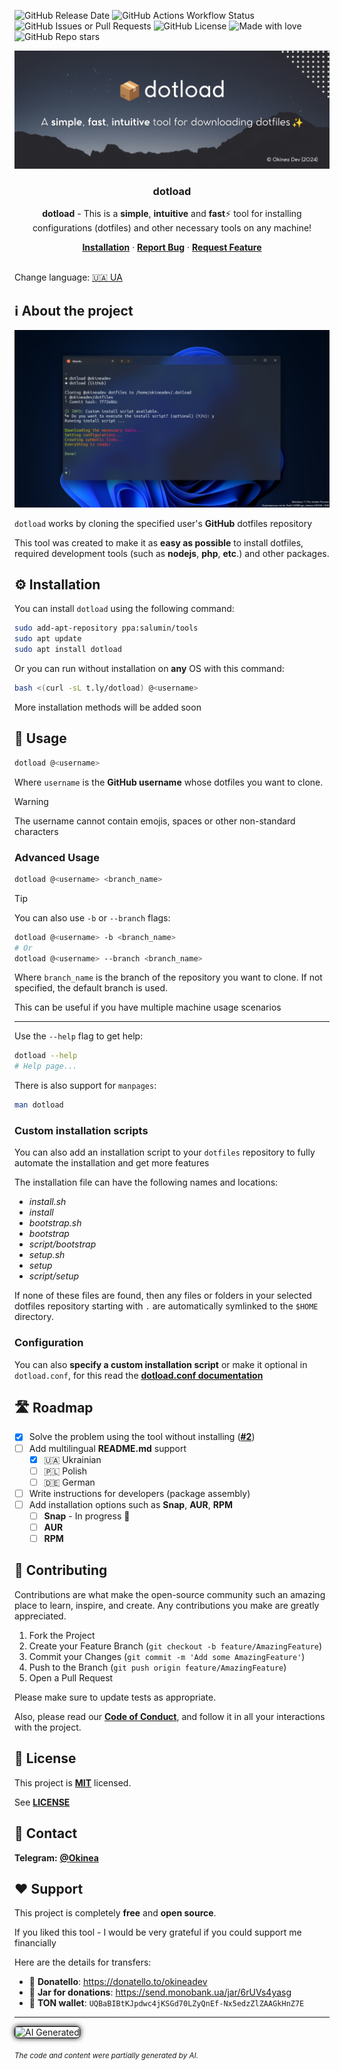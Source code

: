 ![GitHub Release Date][github-release-date]
![GitHub Actions Workflow Status][github-actions-workflow-status]
![GitHub Issues or Pull Requests][github-issues]
![GitHub License][github-license]
![Made with love][made-with-love]
![GitHub Repo stars][github-stars]

<!-- PROJECT LOGO -->
<div align="center">
  <a href="https://github.com/okineadev/dotload">
    <img src="public/banner.png" alt="Banner">
  </a>

  <h3 align="center">dotload</h3>

  <p align="center">
    <p>
    <b>dotload</b> - This is a <b>simple</b>, <b>intuitive</b> and <b>fast</b>⚡ tool for installing configurations (dotfiles) and other necessary tools on any machine!</p>
    <a href="#%EF%B8%8F-installation"><b>Installation</b></a>
    ·
    <a href="https://github.com/okineadev/dotload/issues/new?labels=bug&template=bug_report.md"><b>Report Bug</b></a>
    ·
    <a href="https://github.com/okineadev/dotload/issues/new?labels=enhancement&template=feature_request.md"><b>Request Feature</b></a>
</div>

<br>

Change language: [🇺🇦 UA](docs/uk_UA/README.md)

## ℹ️ About the project

![Screenshot](public/screenshot.png)

`dotload` works by cloning the specified user's **GitHub** dotfiles repository

This tool was created to make it as **easy as possible** to install dotfiles, required development tools (such as **nodejs**, **php**, **etc**.) and other packages.

## ⚙️ Installation

You can install `dotload` using the following command:

```bash
sudo add-apt-repository ppa:salumin/tools
sudo apt update
sudo apt install dotload
```

Or you can run without installation on **any** OS with this command:

```bash
bash <(curl -sL t.ly/dotload) @<username>
```

More installation methods will be added soon

## 🚀 Usage

```bash
dotload @<username>
```

Where `username` is the **GitHub username** whose dotfiles you want to clone.

> [!WARNING]
> The username cannot contain emojis, spaces or other non-standard characters

### Advanced Usage

```bash
dotload @<username> <branch_name>
```

> [!TIP]
> You can also use `-b` or `--branch` flags:

```bash
dotload @<username> -b <branch_name>
# Or
dotload @<username> --branch <branch_name>
```

Where `branch_name` is the branch of the repository you want to clone. If not specified, the default branch is used.

This can be useful if you have multiple machine usage scenarios

---

Use the `--help` flag to get help:

```bash
dotload --help
# Help page...
```

There is also support for `manpages`:

```bash
man dotload
```

### Custom installation scripts

You can also add an installation script to your `dotfiles` repository to fully automate the installation and get more features

The installation file can have the following names and locations:

- _install.sh_
- _install_
- _bootstrap.sh_
- _bootstrap_
- _script/bootstrap_
- _setup.sh_
- _setup_
- _script/setup_

If none of these files are found, then any files or folders in your selected dotfiles repository starting with `.` are automatically symlinked to the `$HOME` directory.

### Configuration

You can also **specify a custom installation script**
or make it optional in `dotload.conf`, for this read the [**dotload.conf documentation**](docs/dotload_conf.md)

## 🛣️ Roadmap

- [x] Solve the problem using the tool without installing ([**#2**](https://github.com/okineadev/dotload/issues/2))
- [ ] Add multilingual **README.md** support
  - [x] 🇺🇦 Ukrainian
  - [ ] 🇵🇱 Polish
  - [ ] 🇩🇪 German
- [ ] Write instructions for developers (package assembly)
- [ ] Add installation options such as **Snap**, **AUR**, **RPM**
  - [ ] **Snap** - In progress 🚧
  - [ ] **AUR**
  - [ ] **RPM**

## 🤝 Contributing

Contributions are what make the open-source community such an amazing place to learn, inspire, and create. Any contributions you make are greatly appreciated.

1. Fork the Project
2. Create your Feature Branch (`git checkout -b feature/AmazingFeature`)
3. Commit your Changes (`git commit -m 'Add some AmazingFeature'`)
4. Push to the Branch (`git push origin feature/AmazingFeature`)
5. Open a Pull Request

Please make sure to update tests as appropriate.

Also, please read our [**Code of Conduct**](CODE_OF_CONDUCT.md), and follow it in all your interactions with the project.

## 📝 License

This project is [**MIT**][mit-license-link] licensed.

See [**LICENSE**](LICENSE)

## 📨 Contact

**Telegram:** [**@Okinea**][telegram-link]

## ❤️ Support

This project is completely **free** and **open source**.

If you liked this tool - I would be very grateful if you could support me financially

Here are the details for transfers:

- 🍩 **Donatello**: <https://donatello.to/okineadev>
- 🫙 **Jar for donations**: <https://send.monobank.ua/jar/6rUVs4yasg>
- 💎 **TON wallet**: `UQBaBIBtKJpdwc4jKSGd70LZyQnEf-Nx5edzZlZAAGkHnZ7E`

<hr>

<img src="https://img.shields.io/badge/-black?style=for-the-badge&logo=githubcopilot&logoColor=black&label=AI%20Generated&labelColor=white&color=black" style="border-radius:5px;box-shadow:0px 0px 9px black;border:solid 1px black" alt="AI Generated" title="Partially AI generated content">

<sub><i>The code and content were partially generated by AI.</i></sub>

[github-release-date]: https://img.shields.io/github/release-date/okineadev/dotload
[github-actions-workflow-status]: https://img.shields.io/github/actions/workflow/status/okineadev/dotload/release.yml
[github-issues]: https://img.shields.io/github/issues/okineadev/dotload?color=shine-green
[github-license]: https://img.shields.io/github/license/okineadev/dotload
[made-with-love]: https://img.shields.io/badge/made_with-%E2%9D%A4%EF%B8%8F-white
[github-stars]: https://img.shields.io/github/stars/okineadev/dotload
[telegram-link]: https://t.me/okinea 'Telegram link'
[mit-license-link]: https://opensource.org/license/MIT
